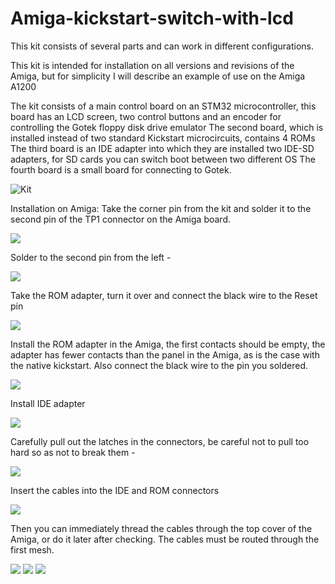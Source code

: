 # Amiga-kickstart-switch-with-lcd

This kit consists of several parts and can work in different configurations.

This kit is intended for installation on all versions and revisions of the Amiga, but for simplicity I will describe an example of use on the Amiga A1200

The kit consists of a main control board on an STM32 microcontroller, this board has an LCD screen, two control buttons and an encoder for controlling the Gotek floppy disk drive emulator 
The second board, which is installed instead of two standard Kickstart microcircuits, contains 4 ROMs
The third board is an IDE adapter into which they are installed two IDE-SD adapters, for SD cards you can switch boot between two different OS
The fourth board is a small board for connecting to Gotek.

![Kit](https://github.com/JV-Soft/Amiga-kickstart-switch-with-lcd/blob/main/Pictures/1705765117936.jpg)

Installation on Amiga:
Take the corner pin from the kit and solder it to the second pin of the TP1 connector on the Amiga board.

![](https://github.com/JV-Soft/Amiga-kickstart-switch-with-lcd/blob/main/Pictures/2.png)

Solder to the second pin from the left -

![](https://github.com/JV-Soft/Amiga-kickstart-switch-with-lcd/blob/main/Pictures/3.jpg)

Take the ROM adapter, turn it over and connect the black wire to the Reset pin

![](https://github.com/JV-Soft/Amiga-kickstart-switch-with-lcd/blob/main/Pictures/4.jpg)

Install the ROM adapter in the Amiga, the first contacts should be empty, 
the adapter has fewer contacts than the panel in the Amiga, as is the case with the native kickstart.
Also connect the black wire to the pin you soldered.

![](https://github.com/JV-Soft/Amiga-kickstart-switch-with-lcd/blob/main/Pictures/5.jpg)

Install IDE adapter

![](https://github.com/JV-Soft/Amiga-kickstart-switch-with-lcd/blob/main/Pictures/6.jpg)

Carefully pull out the latches in the connectors, be careful not to pull too hard so as not to break them -

![](https://github.com/JV-Soft/Amiga-kickstart-switch-with-lcd/blob/main/Pictures/7.jpg)

Insert the cables into the IDE and ROM connectors

![](https://github.com/JV-Soft/Amiga-kickstart-switch-with-lcd/blob/main/Pictures/8.jpg)

Then you can immediately thread the cables through the top cover of the Amiga, 
or do it later after checking. The cables must be routed through the first mesh.

![](https://github.com/JV-Soft/Amiga-kickstart-switch-with-lcd/blob/main/Pictures/9.jpg)
![](https://github.com/JV-Soft/Amiga-kickstart-switch-with-lcd/blob/main/Pictures/10.jpg)
![](https://github.com/JV-Soft/Amiga-kickstart-switch-with-lcd/blob/main/Pictures/11.jpg)












